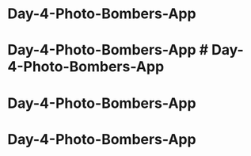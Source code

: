 # Day-4-Photo-Bombers-App
# Day-4-Photo-Bombers-App # Day-4-Photo-Bombers-App
# Day-4-Photo-Bombers-App
# Day-4-Photo-Bombers-App
